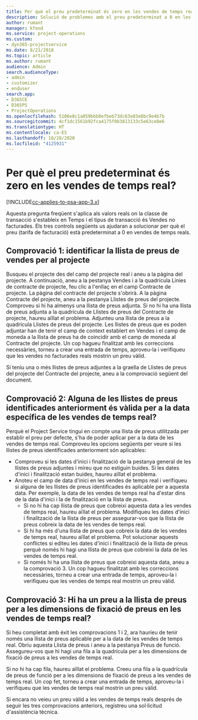 ```yaml
---
title: Per què el preu predeterminat és zero en les vendes de temps real?
description: Solució de problemes amb el preu predeterminat a 0 en les vendes de temps real.
author: rumant
manager: kfend
ms.service: project-operations
ms.custom:
- dyn365-projectservice
ms.date: 8/21/2018
ms.topic: article
ms.author: rumant
audience: Admin
search.audienceType:
- admin
- customizer
- enduser
search.app:
- D365CE
- D365PS
- ProjectOperations
ms.openlocfilehash: 5106e8c1a059bbb0efbeb73dc63e03e8bc9e4b7b
ms.sourcegitcommit: 4cf1dc1561b92fca4175f0b3813133c5e63ce8e6
ms.translationtype: HT
ms.contentlocale: ca-ES
ms.lasthandoff: 10/28/2020
ms.locfileid: "4125931"
---
```

# <a name="why-is-price-defaulting-to-zero-on-time-sales-actuals"></a>Per què el preu predeterminat és zero en les vendes de temps real?

[!INCLUDE[cc-applies-to-psa-app-3.x](../includes/cc-applies-to-psa-app-3x.md)]

Aquesta pregunta freqüent s'aplica als valors reals on la classe de transacció s'estableix en Temps i el tipus de transacció és Vendes no facturades. Els tres controls següents us ajudaran a solucionar per què el preu (tarifa de facturació) està predeterminat a 0 en vendes de temps reals.

## <a name="check-1-identify-the-sales-price-list-for-the-project"></a>Comprovació 1: identificar la llista de preus de vendes per al projecte

Busqueu el projecte des del camp del projecte real i aneu a la pàgina del projecte. A continuació, aneu a la pestanya Vendes i a la quadrícula Línies de contracte de projecte, feu clic a l'enllaç en el camp Contracte de projecte. La pàgina del contracte del projecte s'obrirà. A la pàgina Contracte del projecte, aneu a la pestanya Llistes de preus del projecte. Comproveu si hi ha almenys una llista de preus adjunta. Si no hi ha una llista de preus adjunta a la quadrícula de Llistes de preus del Contracte de projecte, haureu aïllat el problema. Adjunteu una llista de preus a la quadrícula Llistes de preus del projecte. Les llistes de preus que es poden adjuntar han de tenir el camp de context establert en Vendes i el camp de moneda a la llista de preus ha de coincidir amb el camp de moneda al Contracte del projecte. Un cop hagueu finalitzat amb les correccions necessàries, torneu a crear una entrada de temps, aproveu-la i verifiqueu que les vendes no facturades reals mostrin un preu vàlid. 

Si teniu una o més llistes de preus adjuntes a la graella de Llistes de preus del projecte del Contracte del projecte, aneu a la comprovació següent del document.

## <a name="check-2-are-any-of-the-price-lists-identified-above-valid-for-the-specific-date-of-the-time-sales-actual"></a>Comprovació 2: Alguna de les llistes de preus identificades anteriorment és vàlida per a la data específica de les vendes de temps real?

Perquè el Project Service tingui en compte una llista de preus utilitzada per establir el preu per defecte, s'ha de poder aplicar per a la data de les vendes de temps real. Comproveu les opcions següents per veure si les llistes de preus identificades anteriorment són aplicables:
- Comproveu si les dates d'inici i finalització de la pestanya general de les llistes de preus adjuntes i mireu que no estiguin buides. Si les dates d'inici i finalització estan buides, haureu aïllat el problema. 
- Anoteu el camp de data d'inici en les vendes de temps real i verifiqueu si alguna de les llistes de preus identificades és aplicable per a aquesta data. Per exemple, la data de les vendes de temps real ha d'estar dins de la data d'inici i la de finalització en la llista de preus. 
    - Si no hi ha cap llista de preus que cobreixi aquesta data a les vendes de temps real, haureu aïllat el problema. Modifiqueu les dates d'inici i finalització de la llista de preus per assegurar-vos que la llista de preus cobreix la data de les vendes de temps real. 
    - Si hi ha més d'una llista de preus que cobreix la data de les vendes de temps real, haureu aïllat el problema. Pot solucionar aquests conflictes si editeu les dates d'inici i finalització de la llista de preus perquè només hi hagi una llista de preus que cobreixi la data de les vendes de temps real. 
    - Si només hi ha una llista de preus que cobreixi aquesta data, aneu a la comprovació 3.
Un cop hagueu finalitzat amb les correccions necessàries, torneu a crear una entrada de temps, aproveu-la i verifiqueu que les vendes de temps real mostrin un preu vàlid.

## <a name="check-3-is-there-a-price-in-the-price-list-for-the-pricing-dimensions-on-the-time-sales-actual"></a>Comprovació 3: Hi ha un preu a la llista de preus per a les dimensions de fixació de preus en les vendes de temps real?

Si heu completat amb èxit les comprovacions 1 i 2, ara hauríeu de tenir només una llista de preus aplicable per a la data de les vendes de temps real. Obriu aquesta Llista de preus i aneu a la pestanya Preus de funció. Assegureu-vos que hi hagi una fila a la quadrícula per a les dimensions de fixació de preus a les vendes de temps real.

Si no hi ha cap fila, haureu aïllat el problema. Creeu una fila a la quadrícula de preus de funció per a les dimensions de fixació de preus a les vendes de temps real. Un cop fet, torneu a crear una entrada de temps, aproveu-la i verifiqueu que les vendes de temps real mostrin un preu vàlid.

Si encara no veieu un preu vàlid a les vendes de temps reals després de seguir les tres comprovacions anteriors, registreu una sol·licitud d'assistència tècnica. 

